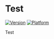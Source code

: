 Test
====

[![Version](http://cocoapod-badges.herokuapp.com/v/MSCellAccessory/badge.png)](https://github.com/bitmapdata/MSCellAccessory/)
[![Platform](http://cocoapod-badges.herokuapp.com/p/MSCellAccessory/badge.png)](https://github.com/bitmapdata/MSCellAccessory/)

Test
